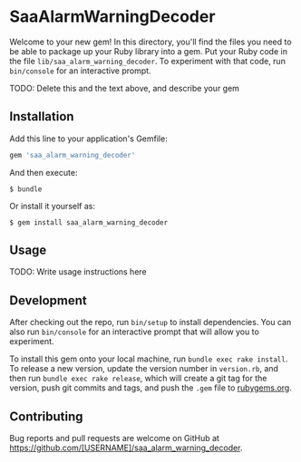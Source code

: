 # SaaAlarmWarningDecoder

Welcome to your new gem! In this directory, you'll find the files you need to be able to package up your Ruby library into a gem. Put your Ruby code in the file `lib/saa_alarm_warning_decoder`. To experiment with that code, run `bin/console` for an interactive prompt.

TODO: Delete this and the text above, and describe your gem

## Installation

Add this line to your application's Gemfile:

```ruby
gem 'saa_alarm_warning_decoder'
```

And then execute:

    $ bundle

Or install it yourself as:

    $ gem install saa_alarm_warning_decoder

## Usage

TODO: Write usage instructions here

## Development

After checking out the repo, run `bin/setup` to install dependencies. You can also run `bin/console` for an interactive prompt that will allow you to experiment.

To install this gem onto your local machine, run `bundle exec rake install`. To release a new version, update the version number in `version.rb`, and then run `bundle exec rake release`, which will create a git tag for the version, push git commits and tags, and push the `.gem` file to [rubygems.org](https://rubygems.org).

## Contributing

Bug reports and pull requests are welcome on GitHub at https://github.com/[USERNAME]/saa_alarm_warning_decoder.

